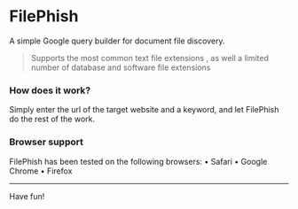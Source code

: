 # FilePhish
A simple Google query builder for document file discovery.

> Supports the most common text file extensions , as well a limited number of database and software file extensions  

### How does it work?
Simply enter the url of the target website and a keyword, and let FilePhish do the rest of the work. 

### Browser support
FilePhish has been tested on the following browsers:
• Safari
• Google Chrome
• Firefox
- - - -
Have fun!